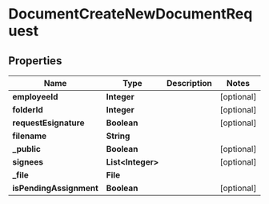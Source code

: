 

# DocumentCreateNewDocumentRequest


## Properties

| Name | Type | Description | Notes |
|------------ | ------------- | ------------- | -------------|
|**employeeId** | **Integer** |  |  [optional] |
|**folderId** | **Integer** |  |  [optional] |
|**requestEsignature** | **Boolean** |  |  [optional] |
|**filename** | **String** |  |  |
|**_public** | **Boolean** |  |  [optional] |
|**signees** | **List&lt;Integer&gt;** |  |  [optional] |
|**_file** | **File** |  |  |
|**isPendingAssignment** | **Boolean** |  |  [optional] |



